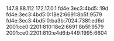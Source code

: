 147.8.88.112 172.17.0.1 fd4e:3ec3:4bd5::19d fd4e:3ec3:4bd5:0:18e2:6691:8b5f:9579 fd4e:3ec3:4bd5:0:ba3b:7024:738f:ed6d 2001:ce0:2201:810:18e2:6691:8b5f:9579 2001:ce0:2201:810:e4d6:b449:1995:6604
